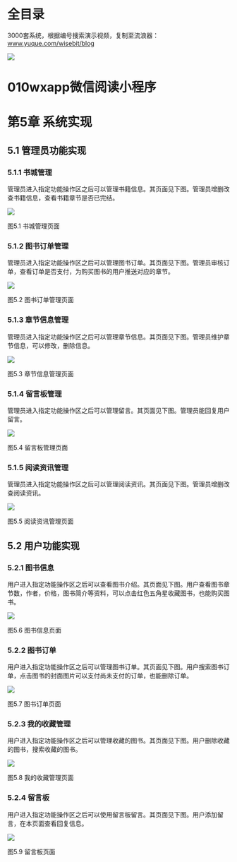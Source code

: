 # 全目录

3000套系统，根据编号搜索演示视频，复制至流浪器：www.yuque.com/wisebit/blog


![](https://bitwise.oss-cn-heyuan.aliyuncs.com/2024/11/06/qq_wechat.png)
# 010wxapp微信阅读小程序
# 第5章 系统实现
## 5.1 管理员功能实现
### 5.1.1 书城管理
管理员进入指定功能操作区之后可以管理书籍信息。其页面见下图。管理员增删改查书籍信息，查看书籍章节是否已完结。

![](/md/blog.014.png)

图5.1 书城管理页面
### 5.1.2 图书订单管理
管理员进入指定功能操作区之后可以管理图书订单。其页面见下图。管理员审核订单，查看订单是否支付，为购买图书的用户推送对应的章节。

![](/md/blog.015.png)

图5.2 图书订单管理页面
### 5.1.3 章节信息管理
管理员进入指定功能操作区之后可以管理章节信息。其页面见下图。管理员维护章节信息，可以修改，删除信息。

![](/md/blog.016.png)

图5.3 章节信息管理页面
### 5.1.4 留言板管理
管理员进入指定功能操作区之后可以管理留言。其页面见下图。管理员能回复用户留言。

![](/md/blog.017.png)

图5.4 留言板管理页面
### 5.1.5 阅读资讯管理
管理员进入指定功能操作区之后可以管理阅读资讯。其页面见下图。管理员增删改查阅读资讯。

![](/md/blog.018.png)

图5.5 阅读资讯管理页面
## 5.2 用户功能实现
### 5.2.1 图书信息
用户进入指定功能操作区之后可以查看图书介绍。其页面见下图。用户查看图书章节数，作者，价格，图书简介等资料，可以点击红色五角星收藏图书，也能购买图书。

![](/md/blog.019.png)

图5.6 图书信息页面
### 5.2.2 图书订单
用户进入指定功能操作区之后可以管理图书订单。其页面见下图。用户搜索图书订单，点击图书的封面图片可以支付尚未支付的订单，也能删除订单。

![](/md/blog.020.png)

图5.7 图书订单页面
### 5.2.3 我的收藏管理
用户进入指定功能操作区之后可以管理收藏的图书。其页面见下图。用户删除收藏的图书，搜索收藏的图书。

![](/md/blog.021.png)

图5.8 我的收藏管理页面
### 5.2.4 留言板
用户进入指定功能操作区之后可以使用留言板留言。其页面见下图。用户添加留言，在本页面查看回复信息。

![](/md/blog.022.png)

图5.9 留言板页面



